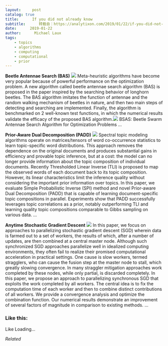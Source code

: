 ```yaml
---
layout:     post
catalog: true
title:      If you did not already know
subtitle:      转载自：https://analytixon.com/2019/01/22/if-you-did-not-already-know-617/
date:      2019-01-22
author:      Michael Laux
tags:
    - topics
    - algorithms
    - computing
    - computational
    - prior
---
```


**Beetle Antennae Search (BAS)** ![](https://analytixon.files.wordpress.com/2015/01/google.png?w=529)
Meta-heuristic algorithms have become very popular because of powerful performance on the optimization problem. A new algorithm called beetle antennae search algorithm (BAS) is proposed in the paper inspired by the searching behavior of longhorn beetles. The BAS algorithm imitates the function of antennae and the random walking mechanism of beetles in nature, and then two main steps of detecting and searching are implemented. Finally, the algorithm is benchmarked on 2 well-known test functions, in which the numerical results validate the efficacy of the proposed BAS algorithm.![](https://aboutdataanalytics.files.wordpress.com/2015/04/link.png?w=529)
 BSAS: Beetle Swarm Antennae Search Algorithm for Optimization Problems … 

**Prior-Aware Dual Decomposition (PADD)** ![](https://analytixon.files.wordpress.com/2015/01/google.png?w=529)
Spectral topic modeling algorithms operate on matrices/tensors of word co-occurrence statistics to learn topic-specific word distributions. This approach removes the dependence on the original documents and produces substantial gains in efficiency and provable topic inference, but at a cost: the model can no longer provide information about the topic composition of individual documents. Recently Thresholded Linear Inverse (TLI) is proposed to map the observed words of each document back to its topic composition. However, its linear characteristics limit the inference quality without considering the important prior information over topics. In this paper, we evaluate Simple Probabilistic Inverse (SPI) method and novel Prior-aware Dual Decomposition (PADD) that is capable of learning document-specific topic compositions in parallel. Experiments show that PADD successfully leverages topic correlations as a prior, notably outperforming TLI and learning quality topic compositions comparable to Gibbs sampling on various data. … 

**Anytime Stochastic Gradient Descent** ![](https://analytixon.files.wordpress.com/2015/01/google.png?w=529)
In this paper, we focus on approaches to parallelizing stochastic gradient descent (SGD) wherein data is farmed out to a set of workers, the results of which, after a number of updates, are then combined at a central master node. Although such synchronized SGD approaches parallelize well in idealized computing environments, they often fail to realize their promised computational acceleration in practical settings. One cause is slow workers, termed stragglers, who can cause the fusion step at the master node to stall, which greatly slowing convergence. In many straggler mitigation approaches work completed by these nodes, while only partial, is discarded completely. In this paper, we propose an approach to parallelizing synchronous SGD that exploits the work completed by all workers. The central idea is to fix the computation time of each worker and then to combine distinct contributions of all workers. We provide a convergence analysis and optimize the combination function. Our numerical results demonstrate an improvement of several factors of magnitude in comparison to existing methods. … 





### Like this:

Like Loading...


*Related*

